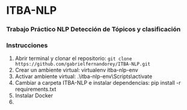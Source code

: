 # ITBA-NLP

### Trabajo Práctico NLP Detección de Tópicos y clasificación

### Instrucciones
  1. Abrir terminal y clonar el repositorio: ```git clone https://github.com/gabrielfernandorey/ITBA-NLP.git```
  2. Crear un ambiente virtual: virtualenv itba-nlp-env 
  3. Activar ambiente virtual: .\itba-nlp-env\Scripts\activate
  4. Cambiar a carpeta ITBA-NLP e instalar dependencias: pip install -r requirements.txt
  5. Instalar Docker
  6. 

